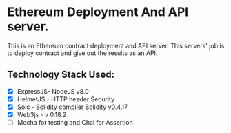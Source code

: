 # Ethereum Deployment And API server.

This is an Ethereum contract deployment and API server. This servers' job is to 
deploy contract and give out the results as an API.

## Technology Stack Used:
- [x] ExpressJS- NodeJS v8.0
- [x] HelmetJS - HTTP header Security
- [x] Solc - Solidity compiler Solidity v0.4.17
- [x] Web3js - v 0.18.2
- [ ] Mocha for testing and Chai for Assertion
